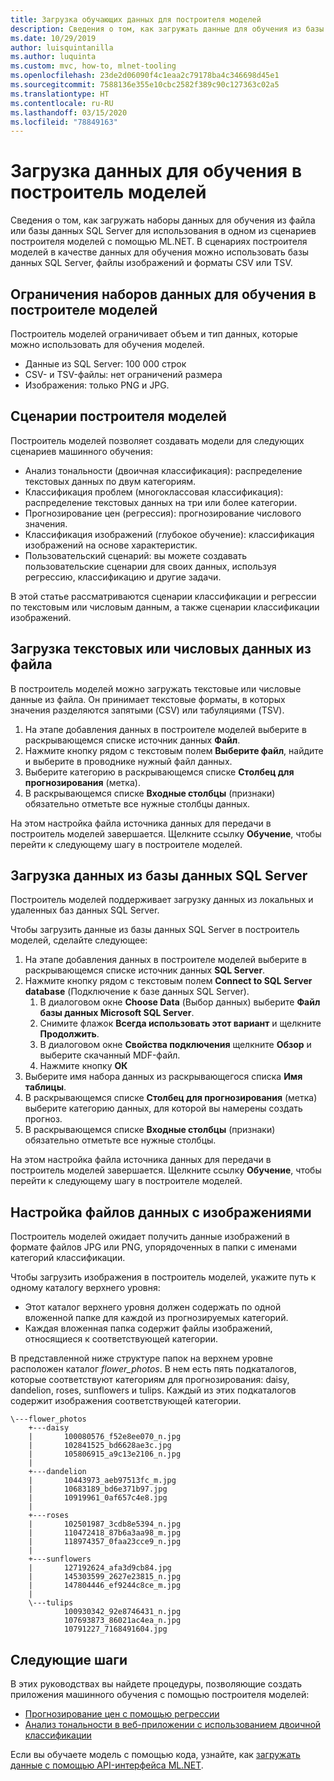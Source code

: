 ```yaml
---
title: Загрузка обучающих данных для построителя моделей
description: Сведения о том, как загружать данные для обучения из базы данных SQL Server или из файла для использования в одном из сценариев построителя моделей с помощью ML.NET.
ms.date: 10/29/2019
author: luisquintanilla
ms.author: luquinta
ms.custom: mvc, how-to, mlnet-tooling
ms.openlocfilehash: 23de2d06090f4c1eaa2c79178ba4c346698d45e1
ms.sourcegitcommit: 7588136e355e10cbc2582f389c90c127363c02a5
ms.translationtype: HT
ms.contentlocale: ru-RU
ms.lasthandoff: 03/15/2020
ms.locfileid: "78849163"
---
```

# <a name="load-training-data-into-model-builder"></a>Загрузка данных для обучения в построитель моделей

Сведения о том, как загружать наборы данных для обучения из файла или базы данных SQL Server для использования в одном из сценариев построителя моделей с помощью ML.NET. В сценариях построителя моделей в качестве данных для обучения можно использовать базы данных SQL Server, файлы изображений и форматы CSV или TSV.

## <a name="training-dataset-limitations-in-model-builder"></a>Ограничения наборов данных для обучения в построителе моделей

Построитель моделей ограничивает объем и тип данных, которые можно использовать для обучения моделей.

- Данные из SQL Server: 100 000 строк
- CSV- и TSV-файлы: нет ограничений размера
- Изображения: только PNG и JPG.

## <a name="model-builder-scenarios"></a>Сценарии построителя моделей

Построитель моделей позволяет создавать модели для следующих сценариев машинного обучения:

- Анализ тональности (двоичная классификация): распределение текстовых данных по двум категориям.
- Классификация проблем (многоклассовая классификация): распределение текстовых данных на три или более категории.
- Прогнозирование цен (регрессия): прогнозирование числового значения.
- Классификация изображений (глубокое обучение): классификация изображений на основе характеристик.
- Пользовательский сценарий: вы можете создавать пользовательские сценарии для своих данных, используя регрессию, классификацию и другие задачи.

В этой статье рассматриваются сценарии классификации и регрессии по текстовым или числовым данным, а также сценарии классификации изображений.

## <a name="load-text-or-numeric-data-from-a-file"></a>Загрузка текстовых или числовых данных из файла

В построитель моделей можно загружать текстовые или числовые данные из файла. Он принимает текстовые форматы, в которых значения разделяются запятыми (CSV) или табуляциями (TSV).

1. На этапе добавления данных в построителе моделей выберите в раскрывающемся списке источник данных **Файл**.
2. Нажмите кнопку рядом с текстовым полем **Выберите файл**, найдите и выберите в проводнике нужный файл данных.
3. Выберите категорию в раскрывающемся списке **Столбец для прогнозирования** (метка).
4. В раскрывающемся списке **Входные столбцы** (признаки) обязательно отметьте все нужные столбцы данных.

На этом настройка файла источника данных для передачи в построитель моделей завершается. Щелкните ссылку **Обучение**, чтобы перейти к следующему шагу в построителе моделей.

## <a name="load-data-from-a-sql-server-database"></a>Загрузка данных из базы данных SQL Server

Построитель моделей поддерживает загрузку данных из локальных и удаленных баз данных SQL Server.

Чтобы загрузить данные из базы данных SQL Server в построитель моделей, сделайте следующее:

1. На этапе добавления данных в построителе моделей выберите в раскрывающемся списке источник данных **SQL Server**.
1. Нажмите кнопку рядом с текстовым полем **Connect to SQL Server database** (Подключение к базе данных SQL Server).
    1. В диалоговом окне **Choose Data** (Выбор данных) выберите **Файл базы данных Microsoft SQL Server**.
    1. Снимите флажок **Всегда использовать этот вариант** и щелкните **Продолжить**.
    1. В диалоговом окне **Свойства подключения** щелкните **Обзор** и выберите скачанный MDF-файл.
    1. Нажмите кнопку **ОК**
1. Выберите имя набора данных из раскрывающегося списка **Имя таблицы**.
1. В раскрывающемся списке **Столбец для прогнозирования** (метка) выберите категорию данных, для которой вы намерены создать прогноз.
1. В раскрывающемся списке **Входные столбцы** (признаки) обязательно отметьте все нужные столбцы.

На этом настройка файла источника данных для передачи в построитель моделей завершается. Щелкните ссылку **Обучение**, чтобы перейти к следующему шагу в построителе моделей.

## <a name="set-up-image-data-files"></a>Настройка файлов данных с изображениями

Построитель моделей ожидает получить данные изображений в формате файлов JPG или PNG, упорядоченных в папки с именами категорий классификации.

Чтобы загрузить изображения в построитель моделей, укажите путь к одному каталогу верхнего уровня:

- Этот каталог верхнего уровня должен содержать по одной вложенной папке для каждой из прогнозируемых категорий.
- Каждая вложенная папка содержит файлы изображений, относящиеся к соответствующей категории.

В представленной ниже структуре папок на верхнем уровне расположен каталог *flower_photos*. В нем есть пять подкаталогов, которые соответствуют категориям для прогнозирования: daisy, dandelion, roses, sunflowers и tulips. Каждый из этих подкаталогов содержит изображения соответствующей категории.

```text
\---flower_photos
    +---daisy
    |       100080576_f52e8ee070_n.jpg
    |       102841525_bd6628ae3c.jpg
    |       105806915_a9c13e2106_n.jpg
    |
    +---dandelion
    |       10443973_aeb97513fc_m.jpg
    |       10683189_bd6e371b97.jpg
    |       10919961_0af657c4e8.jpg
    |
    +---roses
    |       102501987_3cdb8e5394_n.jpg
    |       110472418_87b6a3aa98_m.jpg
    |       118974357_0faa23cce9_n.jpg
    |
    +---sunflowers
    |       127192624_afa3d9cb84.jpg
    |       145303599_2627e23815_n.jpg
    |       147804446_ef9244c8ce_m.jpg
    |
    \---tulips
            100930342_92e8746431_n.jpg
            107693873_86021ac4ea_n.jpg
            10791227_7168491604.jpg
```

## <a name="next-steps"></a>Следующие шаги

В этих руководствах вы найдете процедуры, позволяющие создать приложения машинного обучения с помощью построителя моделей:

- [Прогнозирование цен с помощью регрессии](../tutorials/predict-prices-with-model-builder.md)
- [Анализ тональности в веб-приложении с использованием двоичной классификации](../tutorials/sentiment-analysis-model-builder.md )

Если вы обучаете модель с помощью кода, узнайте, как [загружать данные с помощью API-интерфейса ML.NET](load-data-ml-net.md).
